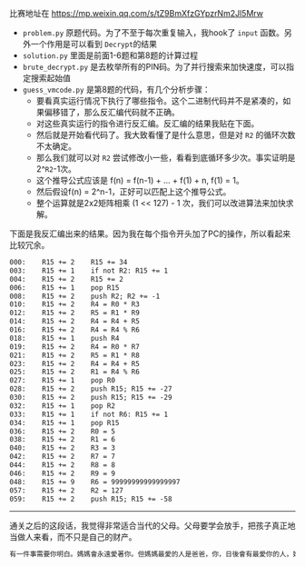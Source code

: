 比赛地址在 https://mp.weixin.qq.com/s/tZ9BmXfzGYpzrNm2Jl5Mrw

- `problem.py` 原题代码。为了不至于每次重复输入，我hook了 `input` 函数。另外一个作用是可以看到 `Decrypt`的结果
- `solution.py` 里面是前面1-6题和第8题的计算过程
- `brute_decrypt.py` 是去枚举所有的PIN码。为了并行搜索来加快速度，可以指定搜索起始值
- `guess_vmcode.py` 是第8题的代码，有几个分析步骤：
  - 要看真实运行情况下执行了哪些指令。这个二进制代码并不是紧凑的，如果偏移错了，那么反汇编代码就不正确。
  - 对这些真实运行的指令进行反汇编。反汇编的结果我贴在下面。
  - 然后就是开始看代码了。我大致看懂了是什么意思，但是对 `R2` 的循环次数不太确定。
  - 那么我们就可以对 `R2` 尝试修改小一些，看看到底循环多少次。事实证明是 2^`R2`-1次。
  - 这个推导公式应该是 f(n) = f(n-1) + ... + f(1) + n, f(1) = 1。
  - 然后假设f(n) = 2^n-1，正好可以匹配上这个推导公式。
  - 整个运算就是2x2矩阵相乘 (1 << 127) - 1 次，我们可以改进算法来加快求解。

下面是我反汇编出来的结果。因为我在每个指令开头加了PC的操作，所以看起来比较冗余。

```txt
000:	R15 += 2	R15 += 34
003:	R15 += 1	if not R2: R15 += 1
004:	R15 += 2	R15 += 2
006:	R15 += 1	pop R15
008:	R15 += 2	push R2; R2 += -1
010:	R15 += 2	R4 = R0 * R3
012:	R15 += 2	R5 = R1 * R9
014:	R15 += 2	R4 = R4 + R5
016:	R15 += 2	R4 = R4 % R6
018:	R15 += 1	push R4
019:	R15 += 2	R4 = R0 * R7
021:	R15 += 2	R5 = R1 * R8
023:	R15 += 2	R4 = R4 + R5
025:	R15 += 2	R1 = R4 % R6
027:	R15 += 1	pop R0
028:	R15 += 2	push R15; R15 += -27
030:	R15 += 2	push R15; R15 += -29
032:	R15 += 1	pop R2
033:	R15 += 1	if not R6: R15 += 1
034:	R15 += 1	pop R15
036:	R15 += 2	R0 = 5
038:	R15 += 2	R1 = 6
040:	R15 += 2	R3 = 3
042:	R15 += 2	R7 = 7
044:	R15 += 2	R8 = 8
046:	R15 += 2	R9 = 9
048:	R15 += 9	R6 = 99999999999999997
057:	R15 += 2	R2 = 127
059:	R15 += 2	push R15; R15 += -58
```

----------

通关之后的这段话，我觉得非常适合当代的父母。父母要学会放手，把孩子真正地当做人来看，而不只是自己的财产。

```txt
有一件事需要你明白。媽媽會永遠愛著你。但媽媽最愛的人是爸爸，你，日後會有最愛你的人，她會陪你渡過餘生，而不是我們。如果遇到了鍾意的人，請認真對待你的每一段感情。
```

